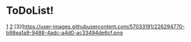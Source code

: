 # ToDoList!


[1](https://user-images.githubusercontent.com/57033191/226294490-51800fbb-e0c0-4f07-ba7a-18a1cdd3010f.png)
[2](https://user-images.githubusercontent.com/57033191/226294692-434e354f-3218-4e93-9a07-13f71bdd45db.png)
[3](https://user-images.githubusercontent.com/57033191/226294770-b98ea1a9-9488-4adc-a4d0-ac33494de6cf.png
